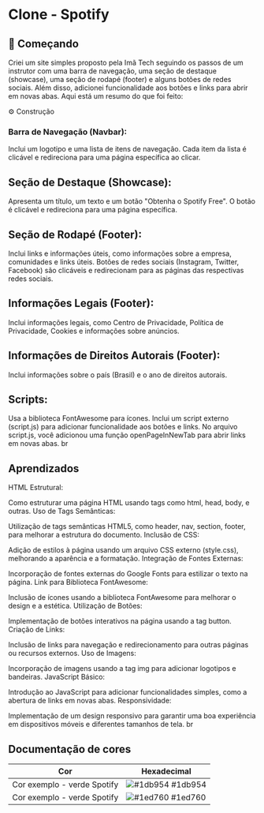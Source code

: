 # Clone - Spotify

## 🚀 Começando
Criei um site simples proposto pela Imã Tech seguindo os passos de um instrutor com uma barra de navegação, uma seção de destaque (showcase), uma seção de rodapé (footer) e alguns botões de redes sociais. Além disso, adicionei funcionalidade aos botões e links para abrir em novas abas. Aqui está um resumo do que foi feito:


⚙️ Construção
### Barra de Navegação (Navbar):

Inclui um logotipo e uma lista de itens de navegação.
Cada item da lista é clicável e redireciona para uma página específica ao clicar.

## Seção de Destaque (Showcase):

Apresenta um título, um texto e um botão "Obtenha o Spotify Free".
O botão é clicável e redireciona para uma página específica.

## Seção de Rodapé (Footer):

Inclui links e informações úteis, como informações sobre a empresa, comunidades e links úteis.
Botões de redes sociais (Instagram, Twitter, Facebook) são clicáveis e redirecionam para as páginas das respectivas redes sociais.

## Informações Legais (Footer):

Inclui informações legais, como Centro de Privacidade, Política de Privacidade, Cookies e informações sobre anúncios.

## Informações de Direitos Autorais (Footer):

Inclui informações sobre o país (Brasil) e o ano de direitos autorais.

## Scripts:

Usa a biblioteca FontAwesome para ícones.
Inclui um script externo (script.js) para adicionar funcionalidade aos botões e links.
No arquivo script.js, você adicionou uma função openPageInNewTab para abrir links em novas abas.
br
## Aprendizados

HTML Estrutural:

Como estruturar uma página HTML usando tags como html, head, body, e outras.
Uso de Tags Semânticas:

Utilização de tags semânticas HTML5, como header, nav, section, footer, para melhorar a estrutura do documento.
Inclusão de CSS:

Adição de estilos à página usando um arquivo CSS externo (style.css), melhorando a aparência e a formatação.
Integração de Fontes Externas:

Incorporação de fontes externas do Google Fonts para estilizar o texto na página.
Link para Biblioteca FontAwesome:

Inclusão de ícones usando a biblioteca FontAwesome para melhorar o design e a estética.
Utilização de Botões:

Implementação de botões interativos na página usando a tag button.
Criação de Links:

Inclusão de links para navegação e redirecionamento para outras páginas ou recursos externos.
Uso de Imagens:

Incorporação de imagens usando a tag img para adicionar logotipos e bandeiras.
JavaScript Básico:

Introdução ao JavaScript para adicionar funcionalidades simples, como a abertura de links em novas abas.
Responsividade:

Implementação de um design responsivo para garantir uma boa experiência em dispositivos móveis e diferentes tamanhos de tela.
br

## Documentação de cores

| Cor               | Hexadecimal                                                |
| ----------------- | ---------------------------------------------------------
| Cor exemplo - verde Spotify | ![#1db954](https://via.placeholder.com/10/00b48a?text=+) #1db954 |
| Cor exemplo - verde Spotify | ![#1ed760](https://via.placeholder.com/10/00b48a?text=+) #1ed760 |


